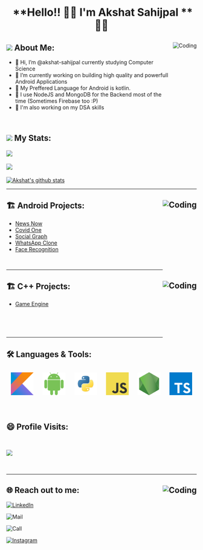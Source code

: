 # <p align="center">️ **Hello!! 👋👋 I'm Akshat Sahijpal ** 🎯️🚀️ </p> 
<img align="right" alt="Coding" height="200" src="https://media.giphy.com/media/RbDKaczqWovIugyJmW/giphy.gif">

## <img src="https://media.giphy.com/media/SS8CV2rQdlYNLtBCiF/giphy.gif" width="25"> **About Me:**

- 👋 Hi, I’m @akshat-sahijpal currently studying Computer Science
- 👀 I’m currently working on building high quality and powerfull Android Applications  
- 🌱 My Preffered Language for Android is kotlin.
- 💞️ I use NodeJS and MongoDB for the Backend most of the time (Sometimes Firebase too :P)
- 👀 I'm also working on my DSA skills  
<br/>

## <img src="https://media.giphy.com/media/dVuILohyJO5WmSh2Xk/giphy.gif" width="25"> **My Stats:**

   <img align="center" src="https://github-readme-stats.vercel.app/api/top-langs/?username=akshat-sahijpal&layout=compact&theme=vue-dark"/>
   <br/>
   <br/>
   <img align="center" src="https://github-readme-streak-stats.herokuapp.com/?user=akshat-sahijpal&theme=vue-dark&hide_border=true"/>
      <br/>
   <br/>
<a href="https://github.com/akshat-sahijpal">
 <img align="center" src="https://github-readme-stats.vercel.app/api?username=akshat-sahijpal&show_icons=true&theme=vue-dark&line_height=27" alt="Akshat's github stats"/>
</a> 
<br/>

---

## 🏗️ **Android Projects:** <img align="right" alt="Coding" height="200"  src="https://media.giphy.com/media/Lmy23L3RkJ0sEWokRN/giphy.gif">
- [News Now](https://github.com/akshat-sahijpal/News-Now)
- [Covid One](https://github.com/akshat-sahijpal/Covid-One)
- [Social Graph](https://github.com/akshat-sahijpal/Social-Graph)
- [WhatsApp Clone](https://github.com/akshat-sahijpal/Watsapp-Clone)
- [Face Recognition](https://github.com/akshat-sahijpal/Face-Recognition)

<br/>

---

## 🏗️ **C++ Projects:** <img align="right" alt="Coding" height="200" src="https://media.giphy.com/media/PiWfijeEeJEI0uB7j6/giphy.gif">
- [Game Engine](https://github.com/akshat-sahijpal/Game-Engine)
<br>
<br>
<br/>

---

## 🛠️ **Languages & Tools:**

<p align="center">
  <img align="center" style="margin: 10px" src="https://raw.githubusercontent.com/github/explore/80688e429a7d4ef2fca1e82350fe8e3517d3494d/topics/kotlin/kotlin.png" alt="Kotlin" width="60" />
   <img align="center" style="margin: 10px" src="https://raw.githubusercontent.com/github/explore/80688e429a7d4ef2fca1e82350fe8e3517d3494d/topics/android/android.png" alt="Android" width="60" /> 
 <img align="center" style="margin: 10px" src="https://raw.githubusercontent.com/github/explore/80688e429a7d4ef2fca1e82350fe8e3517d3494d/topics/python/python.png" alt="Python" width="60"  />
  <img align="center" style="margin: 10px" src="https://raw.githubusercontent.com/github/explore/80688e429a7d4ef2fca1e82350fe8e3517d3494d/topics/javascript/javascript.png" alt="JavaScript" width="60"  />
  <img align="center" style="margin: 10px" src="https://raw.githubusercontent.com/github/explore/80688e429a7d4ef2fca1e82350fe8e3517d3494d/topics/nodejs/nodejs.png" alt="Node.js" width="60"  />
 <img align="center" style="margin: 10px" src="https://raw.githubusercontent.com/github/explore/80688e429a7d4ef2fca1e82350fe8e3517d3494d/topics/typescript/typescript.png" alt="TypeScript" width="60"  />
</p>
<br/>

## 😄 **Profile Visits:**

<br />

![](https://komarev.com/ghpvc/?username=akshat-sahijpal&style=flat-square)

<br />

---
 
## 🌐 **Reach out to me:** ️ <img align="right" alt="Coding" height="200" src="https://media.giphy.com/media/26FPJGjhefSJuaRhu/giphy.gif">

[![LinkedIn](https://img.shields.io/badge/LinkedIn-akshat%20sahijpal-informationl?labelColor=black&logo=linkedin&logoColor=0077b5&&color=#0077b5%22)](https://www.linkedin.com/in/akshat-sahijpal-651b441a6/)

![Mail](https://img.shields.io/badge/Email-ofakshat2001@gmail.com-informationl?&labelColor=black&logo=gmail&logoColor=0077b5&&color=#0077b5%22)

![Call](https://img.shields.io/badge/Phone-+91%209501199411-informationl?&labelColor=black&logo=call&logoColor=0077b5&&color=#0077b5%22)

[![Instagram](https://img.shields.io/badge/Instagram-akshat%20sahijpal-informationl?labelColor=black&logo=instagram&logoColor=0077b5&&color=#0077b5%22)](https://www.instagram.com/im_akshat2001/)
